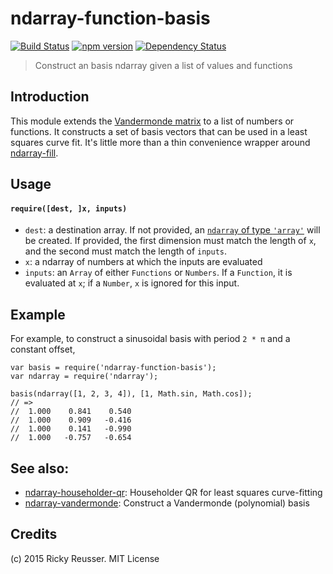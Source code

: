 # ndarray-function-basis

[![Build Status](https://travis-ci.org/scijs/ndarray-function-basis.svg)](https://travis-ci.org/scijs/ndarray-function-basis) [![npm version](https://badge.fury.io/js/ndarray-function-basis.svg)](http://badge.fury.io/js/ndarray-function-basis) [![Dependency Status](https://david-dm.org/scijs/ndarray-function-basis.svg)](https://david-dm.org/scijs/ndarray-function-basis)

> Construct an basis ndarray given a list of values and functions

## Introduction

This module extends the [Vandermonde matrix](http://en.wikipedia.org/wiki/Vandermonde_matrix) to a list of numbers or functions. It constructs a set of basis vectors that can be used in a least squares curve fit. It's little more than a thin convenience wrapper around [ndarray-fill](https://github.com/scijs/ndarray-fill).

## Usage

#### `require([dest, ]x, inputs)`

- `dest`: a destination array. If not provided, an [`ndarray` of type `'array'`](https://github.com/scijs/ndarray#arraydtype) will be created. If provided, the first dimension must match the length of `x`, and the second must match the length of `inputs`.
- `x`: a ndarray of numbers at which the inputs are evaluated
- `inputs`: an `Array` of either `Functions` or `Numbers`. If a `Function`, it is evaluated at `x`; if a `Number`, `x` is ignored for this input.

## Example

For example, to construct a sinusoidal basis with period `2 * π` and a constant offset,

```
var basis = require('ndarray-function-basis');
var ndarray = require('ndarray');

basis(ndarray([1, 2, 3, 4]), [1, Math.sin, Math.cos]);
// => 
//  1.000    0.841    0.540
//  1.000    0.909   -0.416
//  1.000    0.141   -0.990
//  1.000   -0.757   -0.654
```

## See also:

- [ndarray-householder-qr](https://www.npmjs.com/package/ndarray-householder-qr): Householder QR for least squares curve-fitting
- [ndarray-vandermonde](https://www.npmjs.com/package/ndarray-vandermonde): Construct a Vandermonde (polynomial) basis

## Credits
(c) 2015 Ricky Reusser. MIT License
